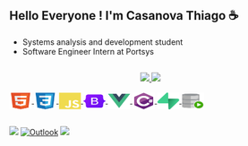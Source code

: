 ## Hello Everyone ! I'm Casanova Thiago ☕


- Systems analysis and development student
- Software Engineer Intern at Portsys 
## 


<div align="center">
  <a href="https://github.com/ThiagoCasanova">
  <img height="160em" src="https://github-readme-stats.vercel.app/api?username=ThiagoCasanova&show_icons=true&theme=dracula&include_all_commits=true&count_private=true"/>
  <img height="160em" src="https://github-readme-stats.vercel.app/api/top-langs/?username=ThiagoCasanova&layout=compact&langs_count=7&theme=dracula"/>
</div>
<div style="display: inline_block"><br>
 <img align="center" alt="ThiagoCasanova-HTML" height="30" width="40" src="https://raw.githubusercontent.com/devicons/devicon/master/icons/html5/html5-original.svg">
   <img align="center" alt="ThiagoCasanova-CSS" height="30" width="40" src="https://raw.githubusercontent.com/devicons/devicon/master/icons/css3/css3-original.svg">
  <img align="center" alt="ThiagoCasanova-CSS" height="30" width="40" src="https://raw.githubusercontent.com/devicons/devicon/master/icons/javascript/javascript-plain.svg">
  <img align="center" alt="ThiagoCasanova-CSS" height="30" width="40" src="https://raw.githubusercontent.com/devicons/devicon/master/icons/bootstrap/bootstrap-original.svg">
  <img align="center" alt="ThiagoCasanova-CSS" height="30" width="40" src="https://raw.githubusercontent.com/devicons/devicon/master/icons/vuejs/vuejs-original.svg">
  <img align="center" alt="ThiagoCasanova-CSS" height="30" width="40" src="https://raw.githubusercontent.com/devicons/devicon/master/icons/csharp/csharp-original.svg">
  <img align="center" alt="ThiagoCasanova-CSS" height="30" width="40" src="https://raw.githubusercontent.com/devicons/devicon/master/icons/supabase/supabase-original.svg">
  <img align="center" alt="ThiagoCasanova-CSS" height="30" width="40" src="https://raw.githubusercontent.com/devicons/devicon/master/icons/sqldeveloper/sqldeveloper-original.svg">
  
</div>
  
  ##
  <div> 
     <a href="https://www.linkedin.com/in/thiagocasanova" target="_blank"><img src="https://img.shields.io/badge/-LinkedIn-%230077B5?style=for-the-badge&logo=linkedin&logoColor=white" target="_blank"></a> 
    <a href = "mailto:thiagocasanova@outlook.com.br"><img src="https://img.shields.io/badge/-Outlook-%23333?style=for-the-badge&logo=microsoft-outlook&logoColor=white" alt="Outlook" target="_blank"></a>
  <a href="https://www.instagram.com/thiagocasanova_" target="_blank"><img src="https://img.shields.io/badge/-Instagram-%23E4405F?style=for-the-badge&logo=instagram&logoColor=white" target="_blank"></a>
  </div>
